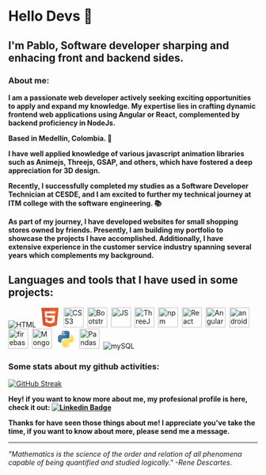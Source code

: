 <link rel="stylesheet" href="https://cdn.jsdelivr.net/gh/devicons/devicon@latest/devicon.min.css">

# Hello Devs 🧩
## I'm Pablo, Software developer sharping and enhacing front and backend sides.

### About me:
**I am a passionate web developer actively seeking exciting opportunities to apply and expand my knowledge. My expertise lies in crafting dynamic frontend web applications using Angular or React, complemented by backend proficiency in NodeJs.**

**Based in Medellín, Colombia. 📍**

**I have well applied knowledge of various javascript animation libraries such as Animejs, Threejs, GSAP, and others, which have fostered a deep appreciation for 3D design.**

**Recently, I successfully completed my studies as a Software Developer Technician at CESDE, and I am excited to further my technical journey at ITM college with the software engineering. 📚**

**As part of my journey, I have developed websites for small shopping stores owned by friends. Presently, I am building my portfolio to showcase the projects I have accomplished. Additionally, I have extensive experience in the customer service industry spanning several years which complements my background.**

## Languages and tools that I have used in some projects:
<div>
  <img src="https://cdn.jsdelivr.net/gh/devicons/devicon/icons/git/git-plain.svg" title="Git" alt="HTML" width="40" height="40"/>&nbsp;       
  <img src="https://github.com/devicons/devicon/blob/master/icons/html5/html5-original.svg" title="HTML5" alt="HTML" width="40" height="40"/>&nbsp;
  <img src="https://cdn.jsdelivr.net/gh/devicons/devicon/icons/css3/css3-original.svg" title="CSS3" width="40" height="40"/>&nbsp;
  <img src="https://cdn.jsdelivr.net/gh/devicons/devicon/icons/bootstrap/bootstrap-original.svg" title="Bootstrap" width="40" height="40"/>&nbsp;
  <img src="https://cdn.jsdelivr.net/gh/devicons/devicon/icons/javascript/javascript-original.svg" title="JS" width="40" height="40"/>&nbsp;
  <img src="https://cdn.jsdelivr.net/gh/devicons/devicon/icons/threejs/threejs-original.svg" title="ThreeJS" width="40" height="40"/>&nbsp;
  <img src="https://cdn.jsdelivr.net/gh/devicons/devicon/icons/npm/npm-original-wordmark.svg" title="npm" width="40" height="40"/>&nbsp;
  <img src="https://cdn.jsdelivr.net/gh/devicons/devicon/icons/react/react-original-wordmark.svg" title="React" width="40" height="40"/>&nbsp;
  <img src="https://cdn.jsdelivr.net/gh/devicons/devicon/icons/angularjs/angularjs-original.svg" title="Angular" width="40" height="40"/>&nbsp;
  <img src="https://cdn.jsdelivr.net/gh/devicons/devicon/icons/androidstudio/androidstudio-original.svg" title="androidStudio" width="40" height="40"/>&nbsp;
  <img src="https://cdn.jsdelivr.net/gh/devicons/devicon/icons/firebase/firebase-plain.svg" title="firebase" width="40" height="40"/>&nbsp;
  <img src="https://cdn.jsdelivr.net/gh/devicons/devicon/icons/mongodb/mongodb-plain-wordmark.svg" title="MongoDB" width="40" height="40"/>&nbsp; 
  <img src="https://github.com/devicons/devicon/blob/master/icons/python/python-original.svg" title="Python" alt="Python" width="40" height="40"/>&nbsp;
   <img src="https://cdn.jsdelivr.net/gh/devicons/devicon/icons/pandas/pandas-original-wordmark.svg" title="Pandas" width="40" height="40"/>&nbsp;
  <img src="https://cdn.jsdelivr.net/gh/devicons/devicon/icons/mysql/mysql-plain-wordmark.svg" title="Numpy" alt="mySQL" width="40" height="40"/>&nbsp;
</div>

### Some stats about my github activities:

[![GitHub Streak](https://streak-stats.demolab.com/?user=PabloGiraldo96)](https://git.io/streak-stats)

**Hey! if you want to know more about me, my profesional profile is here, check it out: [![Linkedin Badge](https://img.shields.io/badge/-LinkedIn-blue?style=flat&logo=Linkedin&logoColor=white)](https://www.linkedin.com/in/juan-pablo-jaramillo-9139181b4/)**

**Thanks for have seen those things about me! I appreciate you've take the time, if you want to know about more, please send me a message.**

 * *** 
 
*"Mathematics is the science of the order and relation of all phenomena capable of being quantified and studied logically."
-Rene Descartes.*


